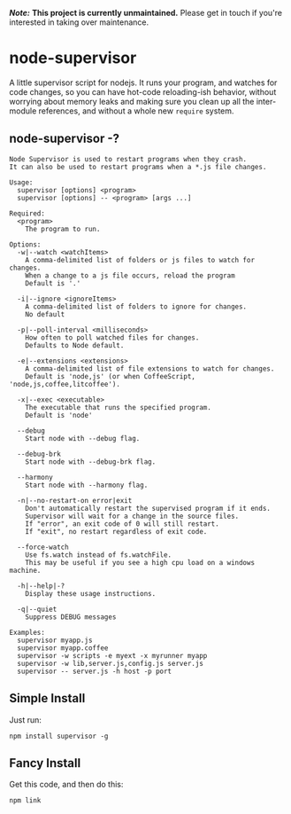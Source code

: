 ***Note:*** **This project is currently unmaintained.**
Please get in touch if you're interested in taking over maintenance.

# node-supervisor

A little supervisor script for nodejs. It runs your program, and
watches for code changes, so you can have hot-code reloading-ish
behavior, without worrying about memory leaks and making sure you
clean up all the inter-module references, and without a whole new
`require` system.

## node-supervisor -?


    Node Supervisor is used to restart programs when they crash.
    It can also be used to restart programs when a *.js file changes.

    Usage:
      supervisor [options] <program>
      supervisor [options] -- <program> [args ...]

    Required:
      <program>
        The program to run.

    Options:
      -w|--watch <watchItems>
        A comma-delimited list of folders or js files to watch for changes.
        When a change to a js file occurs, reload the program
        Default is '.'

      -i|--ignore <ignoreItems>
        A comma-delimited list of folders to ignore for changes.
        No default

      -p|--poll-interval <milliseconds>
        How often to poll watched files for changes.
        Defaults to Node default.

      -e|--extensions <extensions>
        A comma-delimited list of file extensions to watch for changes.
        Default is 'node,js' (or when CoffeeScript, 'node,js,coffee,litcoffee').

      -x|--exec <executable>
        The executable that runs the specified program.
        Default is 'node'

      --debug
        Start node with --debug flag.

      --debug-brk
        Start node with --debug-brk flag.

      --harmony
        Start node with --harmony flag.

      -n|--no-restart-on error|exit
        Don't automatically restart the supervised program if it ends.
        Supervisor will wait for a change in the source files.
        If "error", an exit code of 0 will still restart.
        If "exit", no restart regardless of exit code.

      --force-watch
        Use fs.watch instead of fs.watchFile.
        This may be useful if you see a high cpu load on a windows machine.

      -h|--help|-?
        Display these usage instructions.

      -q|--quiet
        Suppress DEBUG messages

    Examples:
      supervisor myapp.js
      supervisor myapp.coffee
      supervisor -w scripts -e myext -x myrunner myapp
      supervisor -w lib,server.js,config.js server.js
      supervisor -- server.js -h host -p port


## Simple Install

Just run:

    npm install supervisor -g

## Fancy Install

Get this code, and then do this:

    npm link

